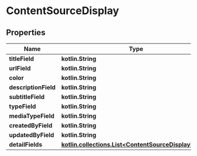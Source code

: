 
# ContentSourceDisplay

## Properties
Name | Type | Description | Notes
------------ | ------------- | ------------- | -------------
**titleField** | **kotlin.String** |  | 
**urlField** | **kotlin.String** |  | 
**color** | **kotlin.String** |  |  [optional]
**descriptionField** | **kotlin.String** |  |  [optional]
**subtitleField** | **kotlin.String** |  |  [optional]
**typeField** | **kotlin.String** |  |  [optional]
**mediaTypeField** | **kotlin.String** |  |  [optional]
**createdByField** | **kotlin.String** |  |  [optional]
**updatedByField** | **kotlin.String** |  |  [optional]
**detailFields** | [**kotlin.collections.List&lt;ContentSourceDisplayDetail&gt;**](ContentSourceDisplayDetail.md) |  |  [optional]




